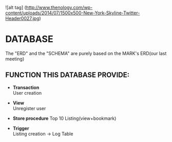 
![alt tag] (http://www.thenology.com/wp-content/uploads/2014/07/1500x500-New-York-Skyline-Twitter-Header0027.jpg)


# DATABASE
The "ERD" and the "SCHEMA" are purely based on the MARK's ERD(our last meeting)

## FUNCTION THIS DATABASE PROVIDE:

* **Transaction**        
User creation


* **View**                   
Unregister user


* **Store procedure** 
Top 10 Listing(view+bookmark)


* **Trigger**                
Listing creation -> Log Table   

